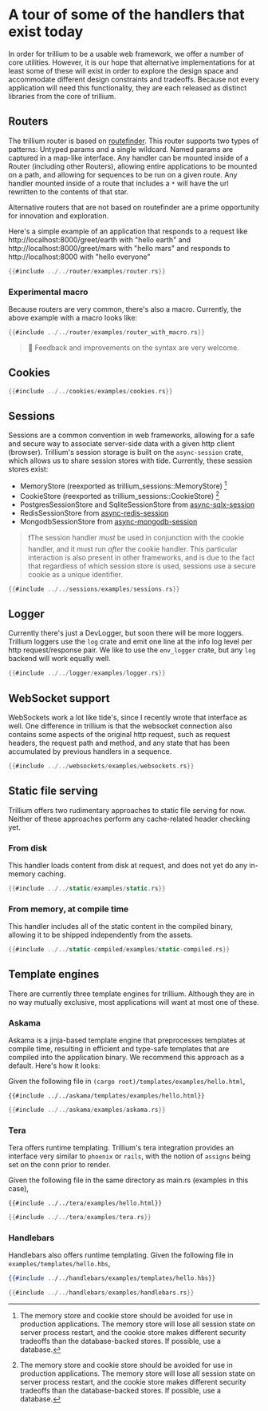 # A tour of some of the handlers that exist today

In order for trillium to be a usable web framework, we offer a number of
core utilities. However, it is our hope that alternative
implementations for at least some of these will exist in order to
explore the design space and accommodate different design constraints
and tradeoffs. Because not every application will need this
functionality, they are each released as distinct libraries from the
core of trillium.

## Routers

The trillium router is based on
[routefinder](https://github.com/jbr/routefinder). This router
supports two types of patterns: Untyped params and a single
wildcard. Named params are captured in a map-like interface. Any
handler can be mounted inside of a Router (including other Routers),
allowing entire applications to be mounted on a path, and allowing for
sequences to be run on a given route. Any handler mounted inside of a
route that includes a `*` will have the url rewritten to the contents
of that star.

Alternative routers that are not based on routefinder are a prime
opportunity for innovation and exploration.

Here's a simple example of an application that responds to a request
like http://localhost:8000/greet/earth with "hello earth" and
http://localhost:8000/greet/mars with "hello mars" and responds to
http://localhost:8000 with "hello everyone"

```rust
{{#include ../../router/examples/router.rs}}
```

### Experimental macro

Because routers are very common, there's also a macro. Currently, the
above example with a macro looks like:

```rust
{{#include ../../router/examples/router_with_macro.rs}}
```

> 🚧 Feedback and improvements on the syntax are very welcome.

## Cookies

```rust
{{#include ../../cookies/examples/cookies.rs}}
```

## Sessions

Sessions are a common convention in web frameworks, allowing for a
safe and secure way to associate server-side data with a given http
client (browser). Trillium's session storage is built on the
`async-session` crate, which allows us to share session stores with
tide. Currently, these session stores exist:

* MemoryStore (reexported as trillium_sessions::MemoryStore) [^1]
* CookieStore (reexported as trillium_sessions::CookieStore) [^1]
* PostgresSessionStore and SqliteSessionStore from [async-sqlx-session](https://github.com/jbr/async-sqlx-session)
* RedisSessionStore from [async-redis-session](https://github.com/jbr/async-redis-session)
* MongodbSessionStore from [async-mongodb-session](https://github.com/http-rs/async-mongodb-session)

[^1]: The memory store and cookie store should be avoided for use in
    production applications. The memory store will lose all session
    state on server process restart, and the cookie store makes
    different security tradeoffs than the database-backed stores. If
    possible, use a database.

> ❗The session handler _must_ be used in conjunction with the cookie
> handler, and it must run _after_ the cookie handler. This particular
> interaction is also present in other frameworks, and is due to the
> fact that regardless of which session store is used, sessions use a
> secure cookie as a unique identifier.

```rust
{{#include ../../sessions/examples/sessions.rs}}
```

## Logger

Currently there's just a DevLogger, but soon there will be more
loggers. Trillium loggers use the `log` crate and emit one line at the
info log level per http request/response pair. We like to use the
`env_logger` crate, but any `log` backend will work equally well.

```rust
{{#include ../../logger/examples/logger.rs}}
```

## WebSocket support

WebSockets work a lot like tide's, since I recently wrote that
interface as well. One difference in trillium is that the websocket
connection also contains some aspects of the original http request,
such as request headers, the request path and method, and any state
that has been accumulated by previous handlers in a sequence.

```rust
{{#include ../../websockets/examples/websockets.rs}}
```

## Static file serving

Trillium offers two rudimentary approaches to static file serving for now. Neither of these approaches perform any cache-related header checking yet.

### From disk
This handler loads content from disk at request, and does not yet do any in-memory caching.

```rust
{{#include ../../static/examples/static.rs}}
```

### From memory, at compile time
This handler includes all of the static content in the compiled binary, allowing it to be shipped independently from the assets.

```rust
{{#include ../../static-compiled/examples/static-compiled.rs}}
```

## Template engines

There are currently three template engines for trillium. Although they are in no way mutually exclusive, most applications will want at most one of these.

### Askama

Askama is a jinja-based template engine that preprocesses templates at
compile time, resulting in efficient and type-safe templates that are
compiled into the application binary. We recommend this approach as a
default. Here's how it looks:

Given the following file in `(cargo root)/templates/examples/hello.html`,
```django
{{#include ../../askama/templates/examples/hello.html}}
```

```rust
{{#include ../../askama/examples/askama.rs}}
```

### Tera

Tera offers runtime templating. Trillium's tera integration provides an interface very similar to `phoenix` or `rails`, with the notion of `assigns` being set on the conn prior to render.


Given the following file in the same directory as main.rs (examples in this case),
```django
{{#include ../../tera/examples/hello.html}}
```

```rust
{{#include ../../tera/examples/tera.rs}}
```

### Handlebars

Handlebars also offers runtime templating. Given the following file in `examples/templates/hello.hbs`,

```handlebars
{{#include ../../handlebars/examples/templates/hello.hbs}}
```

```rust
{{#include ../../handlebars/examples/handlebars.rs}}
```
